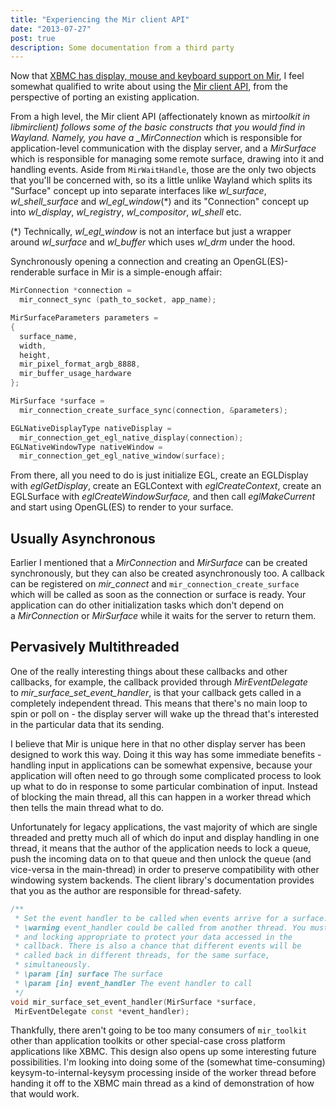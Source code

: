 ```yaml
---
title: "Experiencing the Mir client API"
date: "2013-07-27"
post: true
description: Some documentation from a third party
---
```


Now that [XBMC has display, mouse and keyboard support on Mir](https://github.com/smspillaz/xbmc/commit/8c5623439852de7b651bf68c623af2fe65b40026), I feel somewhat qualified to write about using the [Mir client API](http://unity.ubuntu.com/mir/), from the perspective of porting an existing application.

From a high level, the Mir client API (affectionately known as mir*toolkit in libmirclient) follows some of the basic constructs that you would find in Wayland. Namely, you have a _MirConnection* which is responsible for application-level communication with the display server, and a *MirSurface* which is responsible for managing some remote surface, drawing into it and handling events. Aside from `MirWaitHandle`, those are the only two objects that you'll be concerned with, so its a little unlike Wayland which splits its "Surface" concept up into separate interfaces like _wl_surface_, _wl_shell_surface_ and *wl_egl_window*(\*) and its "Connection" concept up into *wl_display*, *wl_registry*, *wl_compositor*, *wl_shell* etc.

(\*) Technically, _wl_egl_window_ is not an interface but just a wrapper around *wl_surface* and *wl_buffer* which uses *wl_drm* under the hood.

Synchronously opening a connection and creating an OpenGL(ES)-renderable surface in Mir is a simple-enough affair:

```cpp
MirConnection *connection =
  mir_connect_sync (path_to_socket, app_name);

MirSurfaceParameters parameters =
{
  surface_name,
  width,
  height,
  mir_pixel_format_argb_8888,
  mir_buffer_usage_hardware
};

MirSurface *surface =
  mir_connection_create_surface_sync(connection, &parameters);

EGLNativeDisplayType nativeDisplay =
  mir_connection_get_egl_native_display(connection);
EGLNativeWindowType nativeWindow =
  mir_connection_get_egl_native_window(surface);
```

From there, all you need to do is just initialize EGL, create an EGLDisplay with *eglGetDisplay*, create an EGLContext with _eglCreateContext_, create an EGLSurface with *eglCreateWindowSurface,* and then call *eglMakeCurrent* and start using OpenGL(ES) to render to your surface.

## Usually Asynchronous

Earlier I mentioned that a *MirConnection* and *MirSurface* can be created synchronously, but they can also be created asynchronously too. A callback can be registered on *mir_connect* and `mir_connection_create_surface` which will be called as soon as the connection or surface is ready. Your application can do other initialization tasks which don't depend on a *MirConnection* or *MirSurface* while it waits for the server to return them.

## Pervasively Multithreaded

One of the really interesting things about these callbacks and other callbacks, for example, the callback provided through *MirEventDelegate* to *mir_surface_set_event_handler*, is that your callback gets called in a completely independent thread. This means that there's no main loop to spin or poll on - the display server will wake up the thread that's interested in the particular data that its sending.

I believe that Mir is unique here in that no other display server has been designed to work this way. Doing it this way has some immediate benefits - handling input in applications can be somewhat expensive, because your application will often need to go through some complicated process to look up what to do in response to some particular combination of input. Instead of blocking the main thread, all this can happen in a worker thread which then tells the main thread what to do.

Unfortunately for legacy applications, the vast majority of which are single threaded and pretty much all of which do input and display handling in one thread, it means that the author of the application needs to lock a queue, push the incoming data on to that queue and then unlock the queue (and vice-versa in the main-thread) in order to preserve compatibility with other windowing system backends. The client library's documentation provides that you as the author are responsible for thread-safety.

```cpp
/**
 * Set the event handler to be called when events arrive for a surface.
 * \warning event_handler could be called from another thread. You must do
 * and locking appropriate to protect your data accessed in the
 * callback. There is also a chance that different events will be
 * called back in different threads, for the same surface,
 * simultaneously.
 * \param [in] surface The surface
 * \param [in] event_handler The event handler to call
 */
void mir_surface_set_event_handler(MirSurface *surface,
 MirEventDelegate const *event_handler);
```

Thankfully, there aren't going to be too many consumers of `mir_toolkit` other than application toolkits or other special-case cross platform applications like XBMC. This design also opens up some interesting future possibilities. I'm looking into doing some of the (somewhat time-consuming) keysym-to-internal-keysym processing inside of the worker thread before handing it off to the XBMC main thread as a kind of demonstration of how that would work.
